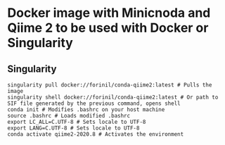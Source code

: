 # Docker image with Minicnoda and Qiime 2 to be used with Docker or Singularity

## Singularity

```shell
singularity pull docker://forinil/conda-qiime2:latest # Pulls the image
singularity shell docker://forinil/conda-qiime2:latest # Or path to SIF file generated by the previous command, opens shell
conda init # Modifies .bashrc on your host machine
source .bashrc # Loads modified .bashrc
export LC_ALL=C.UTF-8 # Sets locale to UTF-8
export LANG=C.UTF-8 # Sets locale to UTF-8
conda activate qiime2-2020.8 # Activates the environment
```
